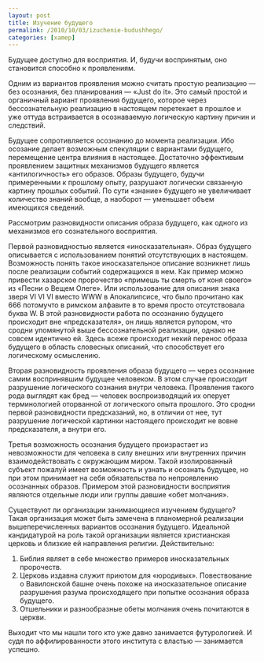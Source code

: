 ```yaml
---
layout: post
title: Изучение будущего
permalink: /2010/10/03/izuchenie-budushhego/
categories: [xamep]
---
```


Будущее доступно для восприятия. И, будучи воспринятым, оно становится способно к проявлениям.

Одним из вариантов проявления можно считать простую реализацию — без осознания, без планирования — «Just do it». Это самый простой и органичный вариант проявления будущего, которое через бессознательную реализацию в настоящем перетекает в прошлое и уже оттуда встраивается в осознаваемую логическую картину причин и следствий.

Будущее сопротивляется осознанию до момента реализации. Ибо осозание делает возможным спекуляции с вариантами будущего, перемещение центра влияния в настоящее. Достаточно эффективым проявлением защитных механизмов будущего является «антилогичность» его образов. Образы будущего, будучи примеренными к прошлому опыту, разрушают логически связанную картину прошлых событий. По сути «знание» будущего не увеличивает количество знаний вообще, а наоборот — уменьшает объем имеющихся сведений.

Рассмотрим разновидности описания образа будущего, как одного из механизмов его сознательного восприятия.

Первой разновидностью является «иносказательная». Образ будущего описывается с использованием понятий отсутствующих в настоящем. Возможность понять такое иносказательное описание возникнет лишь после реализации событий содержащихся в нем. Как пример можно привести хазарское пророчество «примешь ты смерть от коня своего» из «Песни о Вещем Олеге». Или использование для описания знака зверя VI VI VI вместо WWW в Апокалипсисе, что было прочитано как 666 потомучто в римском алфавите в то время просто отсутствовала буква W. В этой разновидности работа по осознанию будущего происходит вне «предсказателя», он лишь является рупором, что сродни упомянутой выше бессознательной реализации, однако не совсем идентично ей. Здесь всеже происходит некий перенос образа будущего в область словесных описаний, что способствует его логическому осмыслению.

Вторая разновидность проявления образа будущего — через осознание самим воспринявшим будущее человеком. В этом случае происходит разрушение логического сознания внутри человека. Проявления такого рода выглядят как бред — человек воспроизводящий их оперует терминологией оторванной от логического опыта прошлого. Это сродни первой разновидности предсказаний, но, в отличии от нее, тут разрушение логической картинки настоящего происходит не вовне предсказателя, а внутри его.

Третья возможность осознания будущего произрастает из невозможности для человека в силу внешних или внутренних причин взаимодействовать с окружающим миром. Такой изолированный субъект пожалуй имеет возможность и узнать и осознать будущее, но при этом принимает на себя обязательства по непроявлению осознанных образов. Примером этой разновидности восприятия являются отдельные люди или группы давшие «обет молчания».

Существуют ли организации занимающиеся изучением будущего? Такая организация может быть замечена в планомерной реализации вышеперечисленных вариантов осознания будущего. Идеальной кандидатурой на роль такой организации является христианская церковь и близкие ей направления религии. Действительно:
1. Библия являет в себе множество примеров иносказательных пророчеств.
2. Церковь издавна служит приютом для «юродивых». Повествование о Вавилонской башне очень похоже на иносказательное описание разрушения разума происходящего при попытке осознания образа будущего.
3. Отшельники и разнообразные обеты молчания очень почитаются в церкви.

Выходит что мы нашли того кто уже давно занимается футурологией. И судя по аффилированности этого института с властью — занимается успешно.
